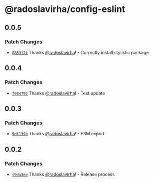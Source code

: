 # @radoslavirha/config-eslint

## 0.0.5

### Patch Changes

- [`8859f2f`](https://github.com/radoslavirha/toolkit-hub/commit/8859f2fef7734c46c6090d7a659868cb1b8a7a52) Thanks [@radoslavirha](https://github.com/radoslavirha)! - Correctly install stylistic package

## 0.0.4

### Patch Changes

- [`f984792`](https://github.com/radoslavirha/toolkit-hub/commit/f9847928c3aa736324142bf489971ef82aeb6b7d) Thanks [@radoslavirha](https://github.com/radoslavirha)! - Test update

## 0.0.3

### Patch Changes

- [`9df139b`](https://github.com/radoslavirha/toolkit-hub/commit/9df139b53fd5d0c301d1be11e04d6e3aa78ef311) Thanks [@radoslavirha](https://github.com/radoslavirha)! - ESM export

## 0.0.2

### Patch Changes

- [`c9da3ee`](https://github.com/radoslavirha/toolkit-hub/commit/c9da3eebe87d7794304cec83c000964ce3345f44) Thanks [@radoslavirha](https://github.com/radoslavirha)! - Release process
